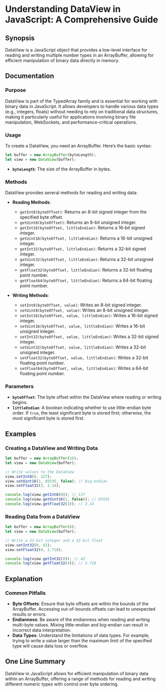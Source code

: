 <!--
Meta Description: # Understanding DataView in JavaScript: A Comprehensive Guide ## Synopsis DataView is a JavaScript object that provides a low-level interface for read...
Meta Keywords: bit, byteoffset, dataview, view, integer
-->

# Understanding DataView in JavaScript: A Comprehensive Guide

## Synopsis
DataView is a JavaScript object that provides a low-level interface for reading and writing multiple number types in an ArrayBuffer, allowing for efficient manipulation of binary data directly in memory.

## Documentation

### Purpose
DataView is part of the TypedArray family and is essential for working with binary data in JavaScript. It allows developers to handle various data types (e.g., integers, floats) without needing to rely on traditional data structures, making it particularly useful for applications involving binary file manipulation, WebSockets, and performance-critical operations.

### Usage
To create a DataView, you need an ArrayBuffer. Here’s the basic syntax:

```javascript
let buffer = new ArrayBuffer(byteLength);
let view = new DataView(buffer);
```

- **`byteLength`**: The size of the ArrayBuffer in bytes.

### Methods
DataView provides several methods for reading and writing data:

- **Reading Methods**:
  - `getInt8(byteOffset)`: Returns an 8-bit signed integer from the specified byte offset.
  - `getUint8(byteOffset)`: Returns an 8-bit unsigned integer.
  - `getInt16(byteOffset, littleEndian)`: Returns a 16-bit signed integer.
  - `getUint16(byteOffset, littleEndian)`: Returns a 16-bit unsigned integer.
  - `getInt32(byteOffset, littleEndian)`: Returns a 32-bit signed integer.
  - `getUint32(byteOffset, littleEndian)`: Returns a 32-bit unsigned integer.
  - `getFloat32(byteOffset, littleEndian)`: Returns a 32-bit floating point number.
  - `getFloat64(byteOffset, littleEndian)`: Returns a 64-bit floating point number.

- **Writing Methods**:
  - `setInt8(byteOffset, value)`: Writes an 8-bit signed integer.
  - `setUint8(byteOffset, value)`: Writes an 8-bit unsigned integer.
  - `setInt16(byteOffset, value, littleEndian)`: Writes a 16-bit signed integer.
  - `setUint16(byteOffset, value, littleEndian)`: Writes a 16-bit unsigned integer.
  - `setInt32(byteOffset, value, littleEndian)`: Writes a 32-bit signed integer.
  - `setUint32(byteOffset, value, littleEndian)`: Writes a 32-bit unsigned integer.
  - `setFloat32(byteOffset, value, littleEndian)`: Writes a 32-bit floating point number.
  - `setFloat64(byteOffset, value, littleEndian)`: Writes a 64-bit floating point number.

### Parameters
- **`byteOffset`**: The byte offset within the DataView where reading or writing begins.
- **`littleEndian`**: A boolean indicating whether to use little-endian byte order. If `true`, the least significant byte is stored first; otherwise, the most significant byte is stored first.

## Examples

### Creating a DataView and Writing Data
```javascript
let buffer = new ArrayBuffer(16);
let view = new DataView(buffer);

// Write values to the DataView
view.setInt8(0, 127);
view.setUint16(1, 65535, false); // Big-endian
view.setFloat32(3, 3.14);

console.log(view.getInt8(0)); // 127
console.log(view.getUint16(1, false)); // 65535
console.log(view.getFloat32(3)); // 3.14
```

### Reading Data from a DataView
```javascript
let buffer = new ArrayBuffer(8);
let view = new DataView(buffer);

// Write a 32-bit integer and a 32-bit float
view.setInt32(0, 42);
view.setFloat32(4, 2.718);

console.log(view.getInt32(0)); // 42
console.log(view.getFloat32(4)); // 2.718
```

## Explanation
### Common Pitfalls
- **Byte Offsets**: Ensure that byte offsets are within the bounds of the ArrayBuffer. Accessing out-of-bounds offsets can lead to unexpected results or errors.
- **Endianness**: Be aware of the endianness when reading and writing multi-byte values. Mixing little-endian and big-endian can result in incorrect data interpretation.
- **Data Types**: Understand the limitations of data types. For example, trying to write a value larger than the maximum limit of the specified type will cause data loss or overflow.

## One Line Summary
DataView in JavaScript allows for efficient manipulation of binary data within an ArrayBuffer, offering a range of methods for reading and writing different numeric types with control over byte ordering.